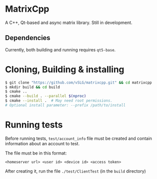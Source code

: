 # MatrixCpp

A C++, Qt-based and async matrix library. Still in development.

## Dependencies

Currently, both building and running requires `qt5-base`.

# Cloning, Building & installing

```sh
$ git clone "https://github.com/vSLG/matrixcpp.git" && cd matrixcpp
$ mkdir build && cd build
$ cmake ..
$ cmake --build . --parallel $(nproc)
$ cmake --install .  # May need root permissions.
# Optional install parameter: --prefix /path/to/install
```

# Running tests

Before running tests, `test/account_info` file must be created and contain information about an account to test.

The file must be in this format:

```
<homeserver url> <user id> <device id> <access token>
```

After creating it, run the file `./test/ClientTest` (in the `build` directory)
